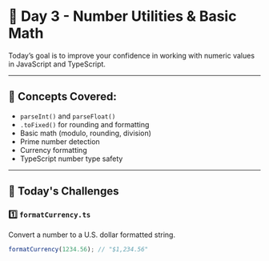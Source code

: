 # 📅 Day 3 - Number Utilities & Basic Math

Today’s goal is to improve your confidence in working with numeric values in JavaScript and TypeScript.

---

## 🧠 Concepts Covered:

- `parseInt()` and `parseFloat()`
- `.toFixed()` for rounding and formatting
- Basic math (modulo, rounding, division)
- Prime number detection
- Currency formatting
- TypeScript number type safety

---

## 🧩 Today's Challenges

### 1️⃣ `formatCurrency.ts`

Convert a number to a U.S. dollar formatted string.

```ts
formatCurrency(1234.56); // "$1,234.56"
